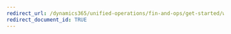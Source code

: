 ```yaml
---
redirect_url: /dynamics365/unified-operations/fin-and-ops/get-started/whats-new-platform-update-15
redirect_document_id: TRUE 
--- 
```

